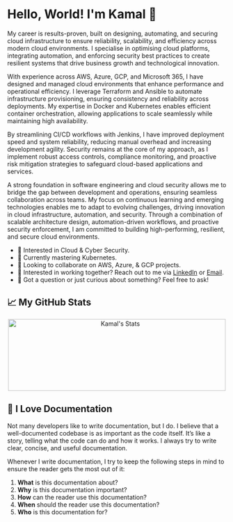 # Hello, World! I'm Kamal 👋 

My career is results-proven, built on designing, automating, and securing cloud infrastructure to ensure reliability, scalability, and efficiency across modern cloud environments. I specialise in optimising cloud platforms, integrating automation, and enforcing security best practices to create resilient systems that drive business growth and technological innovation. 

With experience across AWS, Azure, GCP, and Microsoft 365, I have designed and managed cloud environments that enhance performance and operational efficiency. I leverage Terraform and Ansible to automate infrastructure provisioning, ensuring consistency and reliability across deployments. My expertise in Docker and Kubernetes enables efficient container orchestration, allowing applications to scale seamlessly while maintaining high availability. 

By streamlining CI/CD workflows with Jenkins, I have improved deployment speed and system reliability, reducing manual overhead and increasing development agility. Security remains at the core of my approach, as I implement robust access controls, compliance monitoring, and proactive risk mitigation strategies to safeguard cloud-based applications and services. 

A strong foundation in software engineering and cloud security allows me to bridge the gap between development and operations, ensuring seamless collaboration across teams. My focus on continuous learning and emerging technologies enables me to adapt to evolving challenges, driving innovation in cloud infrastructure, automation, and security. Through a combination of scalable architecture design, automation-driven workflows, and proactive security enforcement, I am committed to building high-performing, resilient, and secure cloud environments. 

- 👀 Interested in Cloud & Cyber Security. 
- 🌱 Currently mastering Kubernetes. 
- 📌 Looking to collaborate on AWS, Azure, & GCP projects. 
- 💼 Interested in working together? Reach out to me via <a href="https://www.linkedin.com/in/kamalmaktari">LinkedIn</a> or <a href="mailto:kamalmaktari@gmail.com">Email</a>.
- 💬 Got a question or just curious about something? Feel free to ask!

## 📈 My GitHub Stats

<div class="badges-githubstats">
  <p align="center">
    <img src="https://github-readme-stats.vercel.app/api?username=KamalMaktari&theme=tokyonight&show_icons=true&hide_border=true&count_private=true" alt="Kamal's Stats" height="165" width="500">
  </p>
</div>

## 📃 I Love Documentation

Not many developers like to write documentation, but I do. I believe that a well-documented codebase is as important as the code itself. It’s like a story, telling what the code can do and how it works. I always try to write clear, concise, and useful documentation. 

Whenever I write documentation, I try to keep the following steps in mind to ensure the reader gets the most out of it:

1. **What** is this documentation about?
2. **Why** is this documentation important?
3. **How** can the reader use this documentation?
4. **When** should the reader use this documentation?
5. **Who** is this documentation for?
<!---
KamalM-01/KamalM-01 is a ✨ special ✨ repository because its `README.md` (this file) appears on your GitHub profile.
You can click the Preview link to take a look at your changes.
--->
